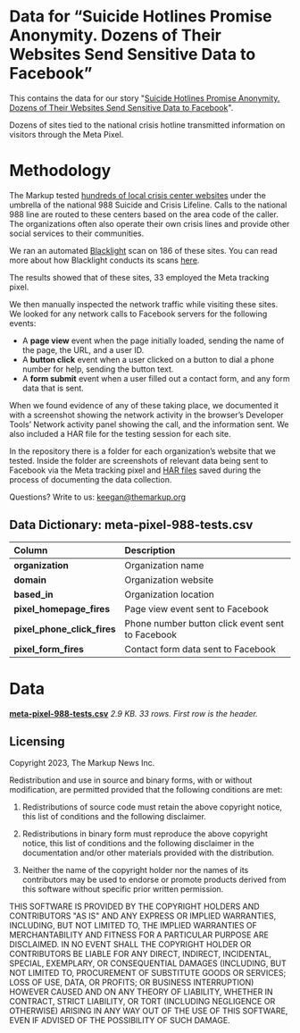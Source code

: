 # Data for “Suicide Hotlines Promise Anonymity. Dozens of Their Websites Send Sensitive Data to Facebook”

This contains the data for our story "[Suicide Hotlines Promise Anonymity. Dozens of Their Websites Send Sensitive Data to Facebook](https://themarkup.org/pixel-hunt/2023/06/13/suicide-hotlines-promise-anonymity-dozens-of-their-websites-send-sensitive-data-to-facebook)".

Dozens of sites tied to the national crisis hotline transmitted information on visitors through the Meta Pixel.

# Methodology

The Markup tested [hundreds of local crisis center websites](https://988lifeline.org/our-crisis-centers/?_ga=2.88829854.444352967.1678896797-735859738.1677766702) under the umbrella of the national 988 Suicide and Crisis Lifeline. Calls to the national 988 line are routed to these centers based on the area code of the caller. The organizations often also operate their own crisis lines and provide other social services to their communities.

We ran an automated [Blacklight](https://themarkup.org/blacklight) scan on 186 of these sites. You can read more about how Blacklight conducts its scans [here](https://themarkup.org/blacklight/2020/09/22/how-we-built-a-real-time-privacy-inspector).

The results showed that of these sites, 33 employed the Meta tracking pixel.

We then manually inspected the network traffic while visiting these sites. We looked for any network calls to Facebook servers for the following events:

- A **page view** event when the page initially loaded, sending the name of the page, the URL, and a user ID.
- A **button click** event when a user clicked on a button to dial a phone number for help, sending the button text.
- A **form submit** event when a user filled out a contact form, and any form data that is sent.

When we found evidence of any of these taking place, we documented it with a screenshot showing the network activity in the browser’s Developer Tools’ Network activity panel showing the call, and the information sent. We also included a HAR file for the testing session for each site.

In the repository there is a folder for each organization’s website that we tested. Inside the folder are screenshots of relevant data being sent to Facebook via the Meta tracking pixel and [HAR files](https://en.wikipedia.org/wiki/HAR_(file_format)) saved during the process of documenting the data collection.


Questions? Write to us: [keegan@themarkup.org](mailto:keegan@themarkup.org) 





## Data Dictionary: meta-pixel-988-tests.csv
<table border="0" class="dataframe">
  <thead>
    <tr style="text-align: left;">
      <th>Column</th>
      <th>Description</th>
    </tr>
  </thead>
  <tbody>
     <tr>
      <td><strong>organization</strong></td>
      <td>Organization name</td>
    </tr>
     <tr>
      <td><strong>domain</strong></td>
      <td>Organization website</td>
    </tr>
 <tr>
      <td><strong>based_in</strong></td>
      <td>Organization location</td>
    </tr>
     <tr>
      <td><strong>pixel_homepage_fires</strong></td>
      <td>Page view event sent to Facebook</td>
    </tr>
    <tr>
      <td><strong>pixel_phone_click_fires</strong></td>
      <td>Phone number button click event sent to Facebook</td>
    </tr>
    <tr>
      <td><strong>pixel_form_fires</strong></td>
      <td>Contact form data sent to Facebook</td>
    </tr>
  </tbody>
</table>


# Data

**[meta-pixel-988-tests.csv](https://github.com/the-markup/meta-pixel-988/blob/main/meta-pixel-988-tests.csv)**
*2.9 KB. 33 rows. First row is the header.*


## Licensing
Copyright 2023, The Markup News Inc.

Redistribution and use in source and binary forms, with or without modification, are permitted provided that the following conditions are met:

1. Redistributions of source code must retain the above copyright notice, this list of conditions and the following disclaimer.

2. Redistributions in binary form must reproduce the above copyright notice, this list of conditions and the following disclaimer in the documentation and/or other materials provided with the distribution.

3. Neither the name of the copyright holder nor the names of its contributors may be used to endorse or promote products derived from this software without specific prior written permission.

THIS SOFTWARE IS PROVIDED BY THE COPYRIGHT HOLDERS AND CONTRIBUTORS "AS IS" AND ANY EXPRESS OR IMPLIED WARRANTIES, INCLUDING, BUT NOT LIMITED TO, THE IMPLIED WARRANTIES OF MERCHANTABILITY AND FITNESS FOR A PARTICULAR PURPOSE ARE DISCLAIMED. IN NO EVENT SHALL THE COPYRIGHT HOLDER OR CONTRIBUTORS BE LIABLE FOR ANY DIRECT, INDIRECT, INCIDENTAL, SPECIAL, EXEMPLARY, OR CONSEQUENTIAL DAMAGES (INCLUDING, BUT NOT LIMITED TO, PROCUREMENT OF SUBSTITUTE GOODS OR SERVICES; LOSS OF USE, DATA, OR PROFITS; OR BUSINESS INTERRUPTION) HOWEVER CAUSED AND ON ANY THEORY OF LIABILITY, WHETHER IN CONTRACT, STRICT LIABILITY, OR TORT (INCLUDING NEGLIGENCE OR OTHERWISE) ARISING IN ANY WAY OUT OF THE USE OF THIS SOFTWARE, EVEN IF ADVISED OF THE POSSIBILITY OF SUCH DAMAGE.